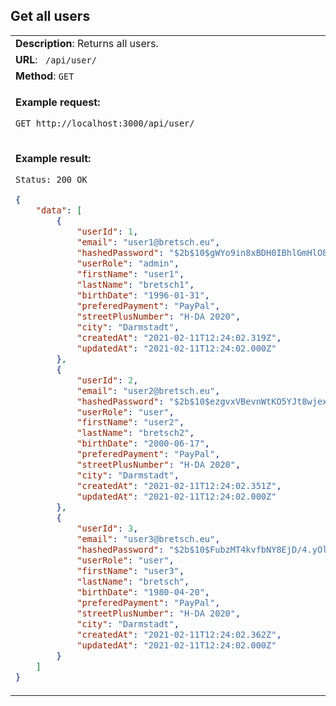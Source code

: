 ## Get all users

<table>
    <tr><td> <b>Description</b>: Returns all users. </td></tr>
    <tr><td> <b>URL</b>: <code> /api/user/ </code> </td></tr>
    <tr><td> <b>Method</b>: <code>GET</code> </td></tr>
<tr><td>

**Example request:**

 `GET http://localhost:3000/api/user/`

</td></tr>
<tr><td>

**Example result:**

 `Status: 200 OK`

``` json
{
    "data": [
        {
            "userId": 1,
            "email": "user1@bretsch.eu",
            "hashedPassword": "$2b$10$gWYo9in8xBDH0IBhlGmHlO8k6FQ27ltzME/dHPbIzHftuybiX30GC",
            "userRole": "admin",
            "firstName": "user1",
            "lastName": "bretsch1",
            "birthDate": "1996-01-31",
            "preferedPayment": "PayPal",
            "streetPlusNumber": "H-DA 2020",
            "city": "Darmstadt",
            "createdAt": "2021-02-11T12:24:02.319Z",
            "updatedAt": "2021-02-11T12:24:02.000Z"
        },
        {
            "userId": 2,
            "email": "user2@bretsch.eu",
            "hashedPassword": "$2b$10$ezgvxVBevnWtKO5YJt8wjexQEs5TtDnuQGgI4V4MQRpyeavxqsm5G",
            "userRole": "user",
            "firstName": "user2",
            "lastName": "bretsch2",
            "birthDate": "2000-06-17",
            "preferedPayment": "PayPal",
            "streetPlusNumber": "H-DA 2020",
            "city": "Darmstadt",
            "createdAt": "2021-02-11T12:24:02.351Z",
            "updatedAt": "2021-02-11T12:24:02.000Z"
        },
        {
            "userId": 3,
            "email": "user3@bretsch.eu",
            "hashedPassword": "$2b$10$FubzMT4kvfbNY8EjD/4.yOlliQ/IJl.Y0ODLSo6yXFnQrbwdRHRTC",
            "userRole": "user",
            "firstName": "user3",
            "lastName": "bretsch",
            "birthDate": "1980-04-20",
            "preferedPayment": "PayPal",
            "streetPlusNumber": "H-DA 2020",
            "city": "Darmstadt",
            "createdAt": "2021-02-11T12:24:02.362Z",
            "updatedAt": "2021-02-11T12:24:02.000Z"
        }
    ]
}
```

</td></tr>
</table>
